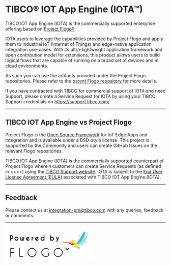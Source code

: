 # **TIBCO® IOT App Engine (IOTA™)**
TIBCO IOT App Engine (IOTA) is the commercially supported enterprise offering based on [Project Flogo®](http://www.flogo.io/). 

IOTA users to leverage the capabilities provided by Project Flogo and apply them to Industrial IoT (Internet of Things) and edge-native application integration use-cases. With its ultra-lightweight application framework and open contribution model for extensions, this product allows users to build logical flows that are capable of running on a broad set of devices and in cloud environments.

As such you can use the artifacts provided under the Project Flogo repositories. Please refer to the [parent Flogo repository](https://github.com/TIBCOSoftware/flogo) for more details.

If you have contracted with TIBCO for commercial support of IOTA and need Support, please create a Service Request for IOTA by using your TIBCO Support credentials on https://support.tibco.com/.

----------


## TIBCO IOT App Engine vs Project Flogo ##

Project Flogo is the [Open Source Framework](https://github.com/TIBCOSoftware/flogo) for IoT Edge Apps and Integration and is available under a BSD-style license. This project is supported by the Community and users can create GitHub Issues on the relevant Flogo repositories.

TIBCO IOT App Engine (IOTA) is the commercially supported counterpart of Project Flogo wherein customers can create Service Requests (as defined in <<>>) using the [TIBCO Support website](https://support.tibco.com/). IOTA is subject to the [End User License Agreement (EULA)](https://github.com/TIBCOSoftware/iota/blob/master/LICENSE) associated with TIBCO IOT App Engine (IOTA).


----------
## Feedback ##

Please contact us at [integration-pm@tibco.com](mailto:integration-pm@tibco.com) with any queries, feedback or comments.


----------


![Powered by Flogo™](https://github.com/TIBCOSoftware/flogo/blob/master/branding/flogo_badge_white.png)
